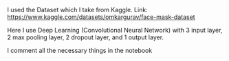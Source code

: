I used the Dataset which I take from Kaggle.
Link: https://www.kaggle.com/datasets/omkargurav/face-mask-dataset

Here I use Deep Learning (Convolutional Neural Network) with 3 input layer, 2 max pooling layer, 2 dropout layer, and 1 output layer. 

I comment all the necessary things in the notebook
